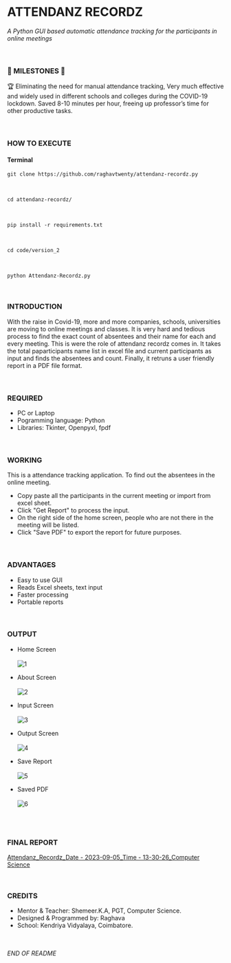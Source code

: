 # ATTENDANZ RECORDZ
_A Python GUI based automatic attendance tracking for the participants in online meetings_
<br><br><br>


### 🌟 MILESTONES 🌟
🏆 Eliminating the need for manual attendance tracking, Very much effective and widely used in different schools and colleges during the COVID-19 lockdown. Saved 8-10 minutes per hour, freeing up professor’s time for other productive tasks.
<br><br><br>


### HOW TO EXECUTE

#### Terminal
```
git clone https://github.com/raghavtwenty/attendanz-recordz.py
```
<br>

```
cd attendanz-recordz/
```
<br>

```
pip install -r requirements.txt
```
<br>

```
cd code/version_2
```
<br>

```
python Attendanz-Recordz.py
```
<br>


### INTRODUCTION
With the raise in Covid-19, more and more companies, schools, universities are moving to online meetings and classes. It is very hard and tedious process to find the exact count of absentees and their name for each and every meeting. This is were the role of attendanz recordz comes in. It takes the total paparticipants name list in excel file and current participants as input and finds the absentees and count. Finally, it retruns a user friendly report in a PDF file format.
<br><br><br>


### REQUIRED
- PC or Laptop <br>
- Pogramming language: Python <br>
- Libraries: Tkinter, Openpyxl, fpdf
<br><br><br>


### WORKING
This is a attendance tracking application. To find out the absentees in the online meeting. <br>
- Copy paste all the participants in the current meeting or import from excel sheet.
- Click "Get Report" to process the input.
- On the right side of the home screen, people who are not there in the meeting will be listed.
- Click "Save PDF" to export the report for future purposes.
<br><br><br>


### ADVANTAGES
- Easy to use GUI <br>
- Reads Excel sheets, text input <br>
- Faster processing <br>
- Portable reports 
<br><br><br>


### OUTPUT

- Home Screen <br><br>
![1](https://github.com/raghavtwenty/attendanz-recordz/assets/126254197/3bca8b4c-75b4-4d58-a365-1abdff800da8)


- About Screen <br><br>
![2](https://github.com/raghavtwenty/attendanz-recordz/assets/126254197/323fdb52-2005-4831-8dc3-8d35677873e1)


- Input Screen <br><br>
![3](https://github.com/raghavtwenty/attendanz-recordz/assets/126254197/1dcc5ab3-022a-4b27-9a65-9a94fcfc6202)


- Output Screen <br><br>
![4](https://github.com/raghavtwenty/attendanz-recordz/assets/126254197/af9d95e1-848b-471a-bd37-f970dad59584)


- Save Report <br><br>
![5](https://github.com/raghavtwenty/attendanz-recordz/assets/126254197/10fd2660-e125-45ad-9b1b-8fa19a104986)


- Saved PDF <br><br>
![6](https://github.com/raghavtwenty/attendanz-recordz/assets/126254197/71a07043-4ae7-4022-94f9-5f52f637e797)

<br><br>

### FINAL REPORT 
[Attendanz_Recordz_Date - 2023-09-05_Time - 13-30-26_Computer Science](https://github.com/raghavtwenty/attendanz-recordz/files/15256423/report.pdf)

<br>

### CREDITS
- Mentor & Teacher: Shemeer.K.A, PGT, Computer Science. <br>
- Designed & Programmed by: Raghava <br>
- School: Kendriya Vidyalaya, Coimbatore. <br>
<br><br>


_END OF README_
